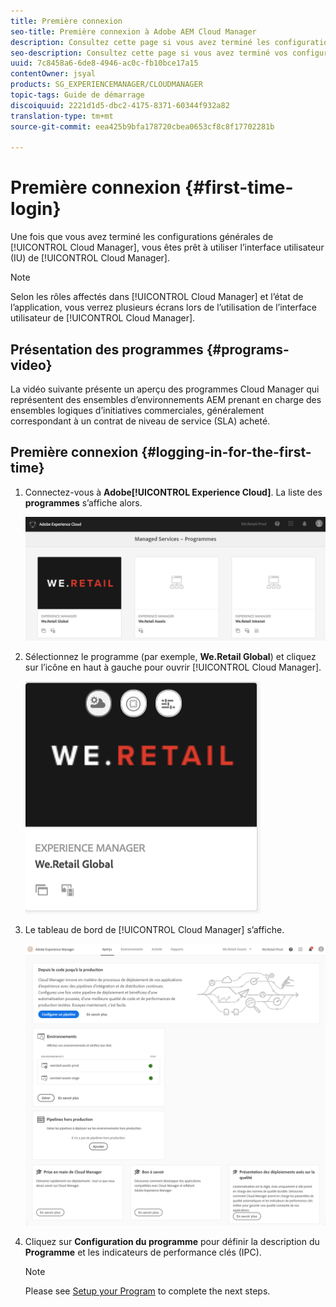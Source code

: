 ```yaml
---
title: Première connexion
seo-title: Première connexion à Adobe AEM Cloud Manager
description: Consultez cette page si vous avez terminé les configurations générales et que vous êtes prêt à utiliser Cloud Manager pour la première fois.
seo-description: Consultez cette page si vous avez terminé vos configurations générales et que vous êtes prêt à utiliser Adobe AEM Cloud Manager pour la première fois.
uuid: 7c8458a6-6de8-4946-ac0c-fb10bce17a15
contentOwner: jsyal
products: SG_EXPERIENCEMANAGER/CLOUDMANAGER
topic-tags: Guide de démarrage
discoiquuid: 2221d1d5-dbc2-4175-8371-60344f932a82
translation-type: tm+mt
source-git-commit: eea425b9bfa178720cbea0653cf8c8f17702281b

---
```



# Première connexion {#first-time-login}

Une fois que vous avez terminé les configurations générales de [!UICONTROL Cloud Manager], vous êtes prêt à utiliser l’interface utilisateur (IU) de [!UICONTROL Cloud Manager].

>[!NOTE]
>
>Selon les rôles affectés dans [!UICONTROL Cloud Manager] et l’état de l’application, vous verrez plusieurs écrans lors de l’utilisation de l’interface utilisateur de [!UICONTROL Cloud Manager].

## Présentation des programmes {#programs-video}

La vidéo suivante présente un aperçu des programmes Cloud Manager qui représentent des ensembles d’environnements AEM prenant en charge des ensembles logiques d’initiatives commerciales, généralement correspondant à un contrat de niveau de service (SLA) acheté.


## Première connexion {#logging-in-for-the-first-time}

1. Connectez-vous à **Adobe[!UICONTROL Experience Cloud]**. La liste des **programmes** s’affiche alors.

   ![](assets/screen_shot_2018-06-04at120643pm.png)

1. Sélectionnez le programme (par exemple, **We.Retail Global**) et cliquez sur l’icône en haut à gauche pour ouvrir [!UICONTROL Cloud Manager].

   ![](assets/screen_shot_2018-06-04at12611pm.png)

1. Le tableau de bord de [!UICONTROL Cloud Manager] s’affiche.

   ![](assets/FirstLogin1.png)

1. Cliquez sur **Configuration du programme** pour définir la description du **Programme** et les indicateurs de performance clés (IPC).

   >[!NOTE]
   >
   >Please see [Setup your Program](https://helpx.adobe.com/experience-manager/cloud-manager/using/setting-up-program.html) to complete the next steps.